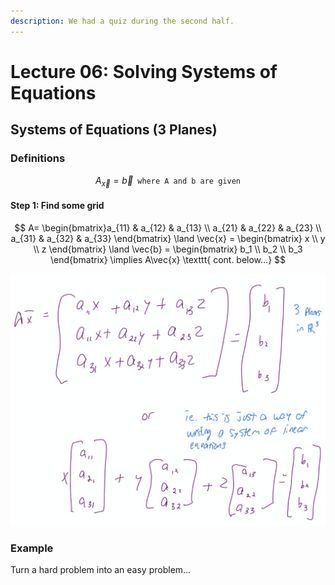 ```yaml
---
description: We had a quiz during the second half.
---
```


# Lecture 06: Solving Systems of Equations

## Systems of Equations (3 Planes)

### Definitions

$$
A_{\vec{x}} = \vec{b} \texttt{ where A and b are given}
$$

#### Step 1: Find some grid

$$
A= \begin{bmatrix}a_{11} & a_{12} & a_{13} \\ a_{21} & a_{22} & a_{23} \\ a_{31} & a_{32} & a_{33} \end{bmatrix} \land \vec{x} = \begin{bmatrix} x \\ y \\ z \end{bmatrix} \land \vec{b} = \begin{bmatrix} b_1 \\ b_2 \\ b_3 \end{bmatrix} \implies A\vec{x} \texttt{ cont. below...}
$$

![](<../../../.gitbook/assets/image (586).png>)

### Example

Turn a hard problem into an easy problem...
